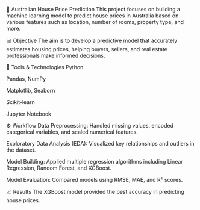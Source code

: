 🏡 Australian House Price Prediction
This project focuses on building a machine learning model to predict house prices in Australia based on various features such as location, number of rooms, property type, and more.

📊 Objective
The aim is to develop a predictive model that accurately estimates housing prices, helping buyers, sellers, and real estate professionals make informed decisions.

🧰 Tools & Technologies
Python

Pandas, NumPy

Matplotlib, Seaborn

Scikit-learn

Jupyter Notebook

⚙️ Workflow
Data Preprocessing: Handled missing values, encoded categorical variables, and scaled numerical features.

Exploratory Data Analysis (EDA): Visualized key relationships and outliers in the dataset.

Model Building: Applied multiple regression algorithms including Linear Regression, Random Forest, and XGBoost.

Model Evaluation: Compared models using RMSE, MAE, and R² scores.

📈 Results
The XGBoost model provided the best accuracy in predicting house prices.


